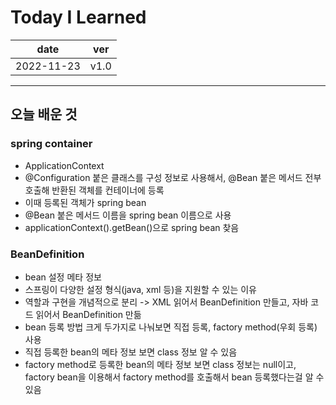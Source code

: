# Today I Learned

|date|ver|
|----|----|
|2022-11-23| v1.0|
---
## 오늘 배운 것

### spring container
* ApplicationContext
* @Configuration 붙은 클래스를 구성 정보로 사용해서, @Bean 붙은 메서드 전부 호출해 반환된 객체를 컨테이너에 등록
* 이때 등록된 객체가 spring bean
* @Bean 붙은 메서드 이름을 spring bean 이름으로 사용
* applicationContext().getBean()으로 spring bean 찾음

### BeanDefinition
* bean 설정 메타 정보
* 스프링이 다양한 설정 형식(java, xml 등)을 지원할 수 있는 이유
* 역할과 구현을 개념적으로 분리 -> XML 읽어서 BeanDefinition 만들고, 자바 코드 읽어서 BeanDefinition 만듦
* bean 등록 방법 크게 두가지로 나눠보면 직접 등록, factory method(우회 등록) 사용
* 직접 등록한 bean의 메타 정보 보면 class 정보 알 수 있음
* factory method로 등록한 bean의 메타 정보 보면 class 정보는 null이고, factory bean을 이용해서 factory method를 호출해서 bean 등록했다는걸 알 수 있음